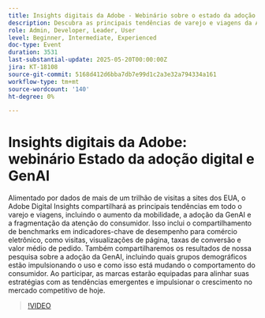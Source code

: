 ```yaml
---
title: Insights digitais da Adobe - Webinário sobre o estado da adoção digital e da GenAI
description: Descubra as principais tendências de varejo e viagens da Adobe, viabilizadas por mais de um t de visitas ao site — GenAI, dispositivos móveis, KPIs e insights do consumidor para ajudar a impulsionar o crescimento.
role: Admin, Developer, Leader, User
level: Beginner, Intermediate, Experienced
doc-type: Event
duration: 3531
last-substantial-update: 2025-05-20T00:00:00Z
jira: KT-18108
source-git-commit: 5168d412d6bba7db7e99d1c2a3e32a794334a161
workflow-type: tm+mt
source-wordcount: '140'
ht-degree: 0%

---
```



# Insights digitais da Adobe: webinário Estado da adoção digital e GenAI

Alimentado por dados de mais de um trilhão de visitas a sites dos EUA, o Adobe Digital Insights compartilhará as principais tendências em todo o varejo e viagens, incluindo o aumento da mobilidade, a adoção da GenAI e a fragmentação da atenção do consumidor.  Isso inclui o compartilhamento de benchmarks em indicadores-chave de desempenho para comércio eletrônico, como visitas, visualizações de página, taxas de conversão e valor médio de pedido.  Também compartilharemos os resultados de nossa pesquisa sobre a adoção da GenAI, incluindo quais grupos demográficos estão impulsionando o uso e como isso está mudando o comportamento do consumidor.  Ao participar, as marcas estarão equipadas para alinhar suas estratégias com as tendências emergentes e impulsionar o crescimento no mercado competitivo de hoje.

>[!VIDEO](https://video.tv.adobe.com/v/3458483/?learn=on&enablevpops)

